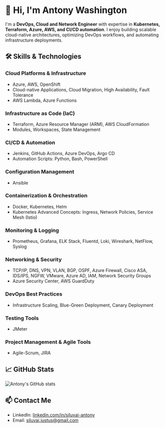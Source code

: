 # 👋 Hi, I'm Antony Washington

I'm a **DevOps, Cloud and Network Engineer** with expertise in **Kubernetes, Terraform, Azure, AWS, and CI/CD automation**. I enjoy building scalable cloud-native architectures, optimizing DevOps workflows, and automating infrastructure deployments.

## 🛠 Skills & Technologies

### Cloud Platforms & Infrastructure
- Azure, AWS, OpenShift
- Cloud-native Applications, Cloud Migration, High Availability, Fault Tolerance
- AWS Lambda, Azure Functions

### Infrastructure as Code (IaC)
- Terraform, Azure Resource Manager (ARM), AWS CloudFormation
- Modules, Workspaces, State Management

### CI/CD & Automation
- Jenkins, GitHub Actions, Azure DevOps, Argo CD
- Automation Scripts: Python, Bash, PowerShell

### Configuration Management
- Ansible

### Containerization & Orchestration
- Docker, Kubernetes, Helm
- Kubernetes Advanced Concepts: Ingress, Network Policies, Service Mesh (Istio)

### Monitoring & Logging
- Prometheus, Grafana, ELK Stack, Fluentd, Loki, Wireshark, NetFlow, Syslog

### Networking & Security
- TCP/IP, DNS, VPN, VLAN, BGP, OSPF, Azure Firewall, Cisco ASA, IDS/IPS, NGFW, VMware, Azure AD, IAM, Network Security Groups
- Azure Security Center, AWS GuardDuty

### DevOps Best Practices
- Infrastructure Scaling, Blue-Green Deployment, Canary Deployment

### Testing Tools
- JMeter

### Project Management & Agile Tools
- Agile-Scrum, JIRA

## 📈 GitHub Stats
![Antony's GitHub stats](https://github-readme-stats.vercel.app/api?username=Siluvai1997&show_icons=true&theme=radical)

## 📫 Contact Me
- LinkedIn: [linkedin.com/in/siluvai-antony](https://www.linkedin.com/in/siluvai-antony)
- Email: siluvai.justus@gmail.com
